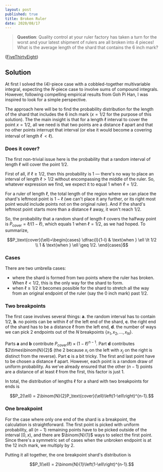 ```yaml
---
layout: post
published: true
title: Broken Ruler
date: 2020/08/17
---
```


>**Question**: Quality control at your ruler factory has taken a turn for the worst and your latest shipment of rulers are all broken into 4 pieces! What is the average length of the shard that contains the $\text{6 inch}$ mark?

<!--more-->

([FiveThirtyEight](https://fivethirtyeight.com/features/are-you-hip-enough-to-be-square/amp/?__twitter_impression=true))

## Solution

At first I solved the \(4\)-piece case with a cobbled-together multivariable integral, expecting the $N$-piece case to involve sums of compound integrals. However, following compelling empirical results from Goh Pi Han, I was inspired to look for a simple perspective.

The approach here will be to find the probability distribution for the length of the shard that includes the $\text{6 inch}$ mark ($x=1/2$ for the purpose of this solution). The the main insight is that for a length $\ell$ interval to cover the point $x = 1/2,$ all we need is that two points are a distance $\ell$ apart and that no other points interrupt that interval (or else it would become a covering interval of length $\ell^\prime < \ell$).

### Does it cover?

The first non-trivial issue here is the probability that a random interval of length $\ell$ will cover the point $1/2.$ 

First of all, if $\ell \geq 1/2,$ then this probability is $1$ — there's no way to place an interval of length $\ell > 1/2$ without encompassing the middle of the ruler. So, whatever expression we find, we expect it to equal $1$ when $\ell = 1/2.$

For a ruler of length $\ell,$ the total length of the region where we can place the shard's leftmost point is $1-\ell$ (we can't place it any further, or its right most point would include points not on the original ruler). And if the shard's leftmost point starts more than a distance $\ell$ away, it won't reach $1/2.$ 

So, the probability that a random shard of length $\ell$ covers the halfway point is $P_\text{cover} = \ell/(1-\ell),$ which equals $1$ when $\ell = 1/2,$ as we had hoped. To summarize,

$$P_\text{cover}(\ell)=\begin{cases}
\dfrac{l}{1-l} & \text{when } \ell \lt 1/2 \\
1 & \text{when } \ell \geq 1/2.
\end{cases}$$

### Cases

There are two umbrella cases:

- where the shard is formed from two points where the ruler has broken. When $\ell < 1/2$, this is the only way for the shard to form. 
- when $\ell \geq 1/2$ it becomes possible for the shard to stretch all the way from an original endpoint of the ruler (say the $0\text{ inch}$ mark) past $1/2.$ 

### Two breakpoints

The first case involves several things: **a**. the random interval has to contain $1/2,$ **b**. no points can be within $\ell$ of the left end of the shard, **c**. the right end of the shard has to be a distance $\ell$ from the left end, **d**. the number of ways we can pick $2$ endpoints out of the $N$ breakpoints $\{x_1,x_2,\ldots,x_N\}.$

Parts **a** and **b** contribute $P_\text{cover}(\ell)\times \left(1-\ell\right)^{n-1}.$ Part **d** contributes $2\times\binom{N}{2}$ (the $2$ because $x_i$ on the left with $x_j$ on the right is distinct from the reverse). Part **c** is a bit tricky. The first and last point have to be chosen a distance $\ell$ apart. However, each point is a random draw of uniform probability. As we've already ensured that the other $\left(n-1\right)$ points are a distance of at least $\ell$ from the first, this factor is just $1.$

In total, the distribution of lengths $\ell$ for a shard with two breakpoints for ends is 

$$P_2(\ell) = 2\binom{N}{2}P_\text{cover}(\ell)\left(1-\ell\right)^{n-1}.$$

### One breakpoint

For the case where only one end of the shard is a breakpoint, the calculation is straightforward. The first point is picked with uniform probability, all $\left(n-1\right)$ remaining points have to be picked outside of the interval $\left[0,x\right),$ and there are $\binom{N}{1}$ ways to select the first point. Since there's a symmetric set of cases when the unbroken endpoint is at the $\text{12 inch}$ mark, we multiply by $2$. 

Putting it all together, the one breakpoint shard's distribution is 

$$P_1(\ell) = 2\binom{N}{1}\left(1-\ell\right)^{n-1}.$$

<br>
